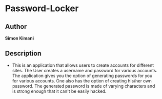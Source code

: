 # Password-Locker

## Author

**Simon Kimani**

## Description 
- This is an application that allows users to create accounts for different sites. The User creates a username and password for various accounts. The application gives you the option of generating passwords for you for various accounts. One also has the option of creating his/her own password. The generated password is made of varying characters and is strong enough that it can't be easily hacked.